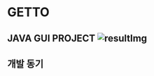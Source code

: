 # GETTO
JAVA GUI PROJECT
![resultImg](/실행이미지/1.MainPage.png)
------------------------------

## 개발 동기

